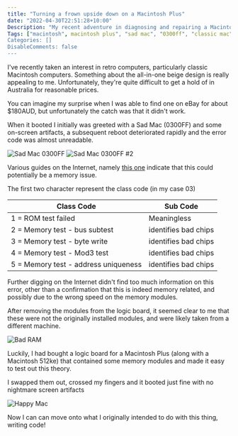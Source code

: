 ```yaml
---
title: "Turning a frown upside down on a Macintosh Plus"
date: "2022-04-30T22:51:28+10:00"
Description: "My recent adventure in diagnosing and repairing a Macintosh Plus displaying a Sad Mac 0300FF"
Tags: ["macintosh", macintosh plus", "sad mac", "0300ff", "classic mac"]
Categories: []
DisableComments: false
---
```


I've recently taken an interest in retro computers, particularly classic Macintosh computers. Something about the all-in-one beige design is really appealing to me. Unfortunately, they're quite difficult to get a hold of in Australia for reasonable prices.

You can imagine my surprise when I was able to find one on eBay for about $180AUD, but unfortunately the catch was that it didn't work.

When it booted I initially was greeted with a Sad Mac (0300FF) and some on-screen artifacts, a subsequent reboot deteriorated rapidly and the error code was almost unreadable.

![Sad Mac 0300FF](/images/sad_mac_1.jpg)
![Sad Mac 0300FF #2](/images/sad_mac_2.jpg)

Various guides on the Internet, namely [this one](https://udcf.gla.ac.uk/~gwm1h/Error_Codes/Sad_Mac_Codes.html) indicate that this could potentially be a memory issue.

The first two character represent the class code (in my case 03)

| Class Code                           | Sub Code             |
|--------------------------------------|----------------------|
| 1 = ROM test failed                  | Meaningless          |
| 2 = Memory test - bus subtest        | identifies bad chips |
| 3 = Memory test - byte write         | identifies bad chips |
| 4 = Memory test - Mod3 test          | identifies bad chips |
| 5 = Memory test - address uniqueness | identifies bad chips |

Further digging on the Internet didn't find too much information on this error, other than a confirmation that this is indeed memory related, and possibly due to the wrong speed on the memory modules.

After removing the modules from the logic board, it seemed clear to me that these were not the originally installed modules, and were likely taken from a different machine.

![Bad RAM](/images/bad_ram.jpg)

Luckily, I had bought a logic board for a Macintosh Plus (along with a Macintosh 512ke) that contained some memory modules and made it easy to test out this theory.

I swapped them out, crossed my fingers and it booted just fine with no nightmare screen artifacts

![Happy Mac](/images/happy_mac.jpg)

Now I can can move onto what I originally intended to do with this thing, writing code!